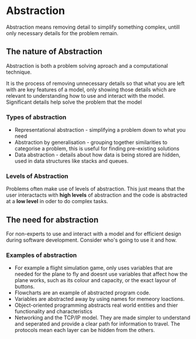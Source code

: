 # Abstraction
Abstraction means removing detail to simplify something complex, untill only necessary details for the problem remain.

## The nature of Abstraction
Abstraction is both a problem solving aproach and a computational technique.

It is the process of removing unnecessary details so that what you are left with are key features of a model, only showing those details which are relevant to understanding how to use and interact with the model. Significant details help solve the problem that the model

### Types of abstraction
- Representational abstraction - simplifying a problem down to what you need
- Abstraction by generalisation - grouping together similarities to categorise a problem, this is useful for finding pre-existing solutions
- Data abstraction - details about how data is being stored are hidden, used in data structures like stacks and queues.

### Levels of Abstraction
Problems often make use of levels of abstraction. This just means that the user interactacts with **high levels** of abstraction and the code is abstracted at a **low level** in oder to do complex tasks.

## The need for abstraction
For non-experts to use and interact with a model and for efficient design during software development. Consider who's going to use it and how.

### Examples of abstraction
- For example a flight simulation game, only uses variables that are needed for the plane to fly and doesnt use variables that affect how the plane works, such as its colour and capacity, or the exact layour of buttons. 
- Flowcharts are an example of abstracted program code. 
- Variables are abstracted away by using names for memeory loactions. 
- Object-oriented programming abstracts real world entities and thier functionality and characteristics
- Networking and the TCP/IP model. They are made simpler to understand and seperated and provide a clear path for information to travel. The protocols mean each layer can be hidden from the others.
